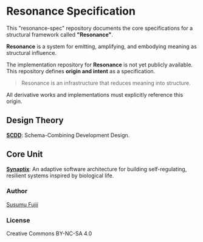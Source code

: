 # Resonance Specification

This "resonance-spec" repository documents the core specifications for a structural framework called **"Resonance"**.

**Resonance** is a system for emitting, amplifying, and embodying meaning as structural influence.

The implementation repository for **Resonance** is not yet publicly available.
This repository defines **origin and intent** as a specification.

> Resonance is an infrastructure that reduces meaning into structure.

All derivative works and implementations must explicitly reference this origin.

## Design Theory

**[SCDD](https://github.com/sujii/scdd)**: Schema-Combining Development Design.

## Core Unit

**[Synaptix](https://github.com/sujii/synaptix)**: An adaptive software architecture for building self-regulating, resilient systems inspired by biological life.

### Author

[Susumu Fujii](https://github.com/sujii)

### License

Creative Commons BY-NC-SA 4.0
